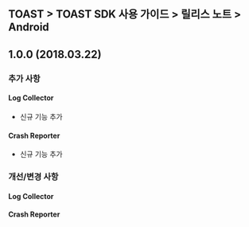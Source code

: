 ## TOAST > TOAST SDK 사용 가이드 > 릴리스 노트 > Android

## 1.0.0 (2018.03.22)

### 추가 사항

#### Log Collector

* 신규 기능 추가

#### Crash Reporter

* 신규 기능 추가

### 개선/변경 사항

#### Log Collector

#### Crash Reporter
